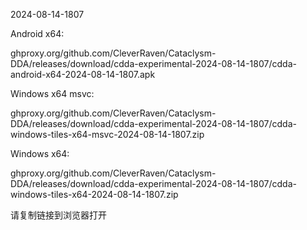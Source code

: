 2024-08-14-1807

Android x64:

ghproxy.org/github.com/CleverRaven/Cataclysm-DDA/releases/download/cdda-experimental-2024-08-14-1807/cdda-android-x64-2024-08-14-1807.apk

Windows x64 msvc:

ghproxy.org/github.com/CleverRaven/Cataclysm-DDA/releases/download/cdda-experimental-2024-08-14-1807/cdda-windows-tiles-x64-msvc-2024-08-14-1807.zip

Windows x64:

ghproxy.org/github.com/CleverRaven/Cataclysm-DDA/releases/download/cdda-experimental-2024-08-14-1807/cdda-windows-tiles-x64-2024-08-14-1807.zip

请复制链接到浏览器打开

